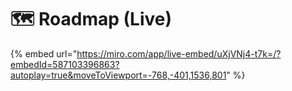 # 🗺️ Roadmap (Live)

{% embed url="https://miro.com/app/live-embed/uXjVNj4-t7k=/?embedId=587103396863?autoplay=true&moveToViewport=-768,-401,1536,801" %}
